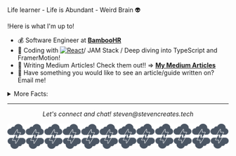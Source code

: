 

Life learner - Life is Abundant - Weird Brain :alien:

!Here is what I'm up to!

- :moneybag: Software Engineer at **[BambooHR](https://www.bamboohr.com)**
- :rocket: Coding with [![React](https://img.shields.io/badge/-React-black?style=flat&logo=react&link=https://github.com/StevenCreates)](https://github.com/StevenCreates)/ JAM Stack / Deep diving into TypeScript and FramerMotion!
- :book: Writing Medium Articles! Check them out!! => **[My Medium Articles](https://medium.com/@steven_creates)**
- :thought_balloon: Have something you would like to see an article/guide written on? Email me!

<details>
  <summary>More Facts:</summary>


  - I may play a little to much **[Apex Legends](https://apex.tracker.gg/profile/xbl/LEVELxTREE)**
  - I love to draw and create :pencil2:
  - I have two incredible kids Raptor && Zephyr 
  - I also have two doggos Olive && Talula
  

  ![My github stats](https://github-readme-stats.vercel.app/api?username=StevenCreates&show_icons=true&theme=radical)
  
  <br><br>
</details>

<hr>
<p align="center">
  <i>Let's connect and chat!</i>
  <i>steven@stevencreates.tech</i>
   

![Banner](https://github.com/StevenCreates/StevenCreates/blob/master/bannercreates.png)
